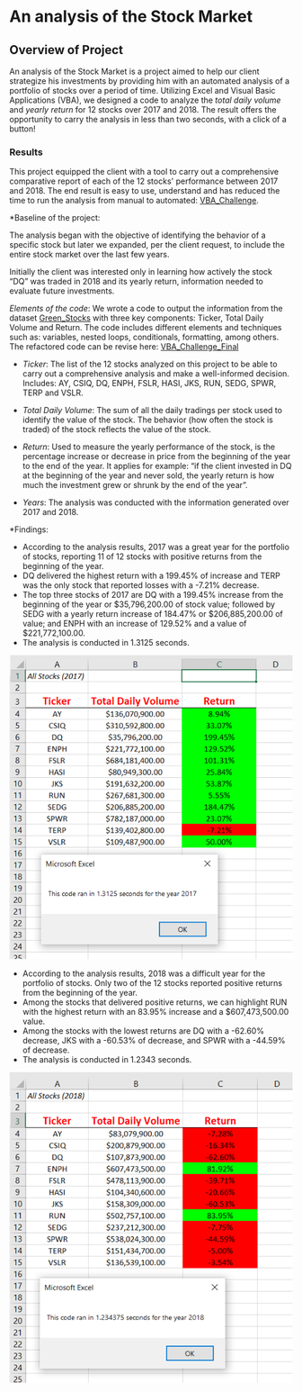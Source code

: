 # **An analysis of the Stock Market**

## Overview of Project

An analysis of the Stock Market is a project aimed to help our client strategize his investments by providing him with an automated analysis of a portfolio of stocks over a period of time. Utilizing Excel and Visual Basic Applications (VBA), we designed a code to analyze the _total daily volume_ and _yearly return_ for 12 stocks over 2017 and 2018. The result offers the opportunity to carry the analysis in less than two seconds, with a click of a button! 

### Results

This project equipped the client with a tool to carry out a comprehensive comparative report of each of the 12 stocks' performance between 2017 and 2018. The end result is easy to use, understand and has reduced the time to run the analysis from manual to automated: [VBA_Challenge](https://github.com/chocoplace/stock-analysis/blob/main/VBA_Challenge.xlsm). 

*Baseline of the project:

The analysis began with the objective of identifying the behavior of a specific stock but later we expanded, per the client request, to include the entire stock market over the last few years. 

Initially the client was interested only in learning how actively the stock “DQ” was traded in 2018 and its yearly return, information needed to evaluate future investments. 

*Elements of the code*: We wrote a code to output the information from the dataset [Green_Stocks](https://github.com/chocoplace/stock-analysis/blob/main/green_stocks.xlsm) with three key components: Ticker, Total Daily Volume and Return. The code includes different elements and techniques such as: variables, nested loops, conditionals, formatting, among others. The refactored code can be revise here: [VBA_Challenge_Final](https://github.com/chocoplace/stock-analysis/blob/main/VBA_Challenge_Final.vbs)

- *_Ticker_*: The list of the 12 stocks analyzed on this project to be able to carry out a comprehensive analysis and make a well-informed decision. Includes: AY, CSIQ, DQ, ENPH, FSLR, HASI, JKS, RUN, SEDG, SPWR, TERP and VSLR.  

- *_Total Daily Volume_*: The sum of all the daily tradings per stock used to identify the value of the stock. The behavior (how often the stock is traded) of the stock reflects the value of the stock.

- *_Return_*: Used to measure the yearly performance of the stock, is the percentage increase or decrease in price from the beginning of the year to the end of the year. It applies for example: “if the client invested in DQ at the beginning of the year and never sold, the yearly return is how much the investment grew or shrunk by the end of the year”. 

- *_Years_*: The analysis was conducted with the information generated over 2017 and 2018. 

*Findings:

- According to the analysis results, 2017 was a great year for the portfolio of stocks, reporting 11 of 12 stocks with positive returns from the beginning of the year.
- DQ delivered the highest return with a 199.45% of increase and TERP was the only stock that reported losses with a -7.21% decrease. 
- The top three stocks of 2017 are DQ with a 199.45% increase from the beginning of the year or $35,796,200.00 of stock value; followed by SEDG with a yearly return increase of 184.47% or $206,885,200.00 of value; and ENPH with an increase of 129.52% and a value of $221,772,100.00. 
- The analysis is conducted in 1.3125 seconds. 

![VBA_Challenge_2017](https://github.com/chocoplace/stock-analysis/blob/main/Resources/VBA_Challenge_2017.png)

- According to the analysis results, 2018 was a difficult year for the portfolio of stocks. Only two of the 12 stocks reported positive returns from the beginning of the year.
- Among the stocks that delivered positive returns, we can highlight RUN with the highest return with an 83.95% increase and a $607,473,500.00 value. 
- Among the stocks with the lowest returns are DQ with a -62.60% decrease, JKS with a -60.53% of decrease, and SPWR with a -44.59% of decrease.
- The analysis is conducted in 1.2343 seconds.

![VBA_Challenge_2018](https://github.com/chocoplace/stock-analysis/blob/main/Resources/VBA_Challenge_2018.png)

